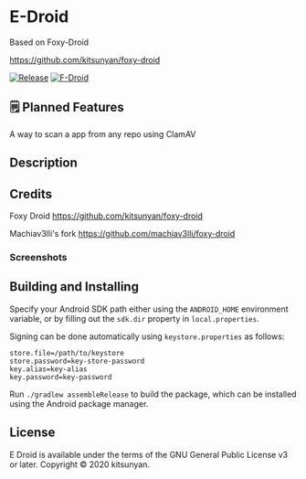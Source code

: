 # E-Droid

Based on Foxy-Droid

https://github.com/kitsunyan/foxy-droid

[![Release](https://img.shields.io/github/v/release/kitsunyan/foxy-droid)](https://github.com/kitsunyan/foxy-droid/releases)
[![F-Droid](https://img.shields.io/f-droid/v/nya.kitsunyan.foxydroid)](https://f-droid.org/packages/nya.kitsunyan.foxydroid/)

## 🗒️ Planned Features

A way to scan a app from any repo using ClamAV
## Description

## Credits

Foxy Droid
https://github.com/kitsunyan/foxy-droid

Machiav3lli's fork 
https://github.com/machiav3lli/foxy-droid

### Screenshots

## Building and Installing

Specify your Android SDK path either using the `ANDROID_HOME` environment variable, or by filling out the `sdk.dir`
property in `local.properties`.

Signing can be done automatically using `keystore.properties` as follows:

```properties
store.file=/path/to/keystore
store.password=key-store-password
key.alias=key-alias
key.password=key-password
```

Run `./gradlew assembleRelease` to build the package, which can be installed using the Android package manager.

## License

E Droid is available under the terms of the GNU General Public License v3 or later. Copyright © 2020 kitsunyan.
